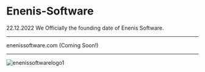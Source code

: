 # Enenis-Software
22.12.2022 We Officially the founding date of Enenis Software.
<br>

<hr>
enenissoftware.com (Coming Soon!)

<br>

<hr>

![enenissoftwarelogo1](https://user-images.githubusercontent.com/99321522/209995969-47f556ca-a0bf-40f4-b141-7175997c64e3.png)
